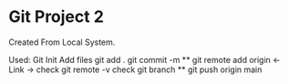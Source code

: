 # Git Project 2

Created From Local System.

Used: Git Init
    Add files
    git add .
    git commit -m
    ** git remote add origin <- Link ->
    check git remote -v
    check git branch
    ** git push origin main